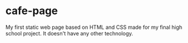 # cafe-page
My first static web page based on HTML and CSS made for my final high school project. It doesn't have any other technology.
